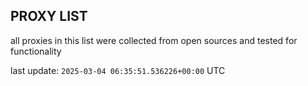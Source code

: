 ## PROXY LIST

all proxies in this list were collected from open sources and tested for functionality

last update: `2025-03-04 06:35:51.536226+00:00` UTC